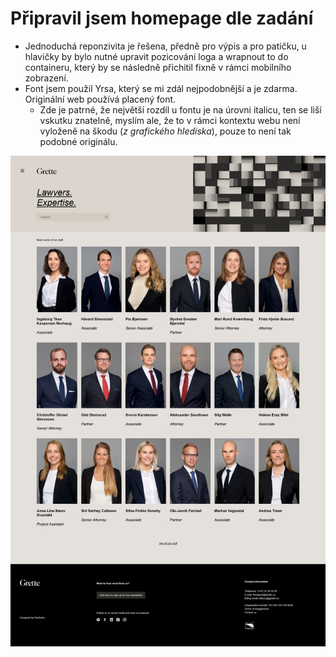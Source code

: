 # Připravil jsem homepage dle zadání

- Jednoduchá reponzivita je řešena, předně pro výpis a pro patičku, u hlavičky by bylo nutné upravit pozicování loga a wrapnout to do containeru, který by se následně přichitil fixně v rámci mobilního zobrazení.
- Font jsem použil Yrsa, který se mi zdál nejpodobnější a je zdarma. Originální web používá placený font.
  - Zde je patrné, že největší rozdíl u fontu je na úrovni italicu, ten se liší vskutku znatelně, myslím ale, že to v rámci kontextu webu není vyloženě na škodu (_z grafického hlediska_), pouze to není tak podobné originálu.

![Screen](.docs/screen.png)